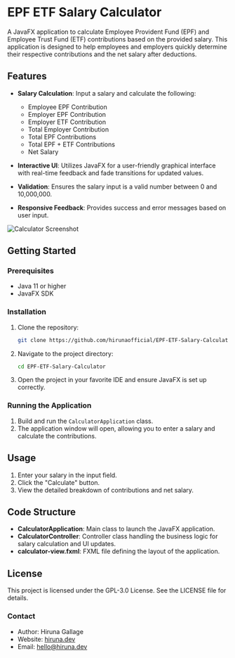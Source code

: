 # EPF ETF Salary Calculator

A JavaFX application to calculate Employee Provident Fund (EPF) and Employee Trust Fund (ETF) contributions based on the provided salary. This application is designed to help employees and employers quickly determine their respective contributions and the net salary after deductions.

## Features

- **Salary Calculation**: Input a salary and calculate the following:
    - Employee EPF Contribution
    - Employer EPF Contribution
    - Employer ETF Contribution
    - Total Employer Contribution
    - Total EPF Contributions
    - Total EPF + ETF Contributions
    - Net Salary


- **Interactive UI**: Utilizes JavaFX for a user-friendly graphical interface with real-time feedback and fade transitions for updated values.


- **Validation**: Ensures the salary input is a valid number between 0 and 10,000,000.


- **Responsive Feedback**: Provides success and error messages based on user input.

![Calculator Screenshot](https://telegra.ph/file/ba167b59b260a3c1e306b.png)

## Getting Started

### Prerequisites
- Java 11 or higher
- JavaFX SDK

### Installation

1. Clone the repository:
    ```sh
    git clone https://github.com/hirunaofficial/EPF-ETF-Salary-Calculator
    ```

2. Navigate to the project directory:
    ```sh
    cd EPF-ETF-Salary-Calculator
    ```

3. Open the project in your favorite IDE and ensure JavaFX is set up correctly.

### Running the Application

1. Build and run the `CalculatorApplication` class.
2. The application window will open, allowing you to enter a salary and calculate the contributions.

## Usage

1. Enter your salary in the input field.
2. Click the "Calculate" button.
3. View the detailed breakdown of contributions and net salary.

## Code Structure

- **CalculatorApplication**: Main class to launch the JavaFX application.
- **CalculatorController**: Controller class handling the business logic for salary calculation and UI updates.
- **calculator-view.fxml**: FXML file defining the layout of the application.

## License

This project is licensed under the GPL-3.0 License. See the LICENSE file for details.


### Contact

- Author: Hiruna Gallage
- Website: [hiruna.dev](https://hiruna.dev)
- Email: [hello@hiruna.dev](mailto:hello@hiruna.dev)
